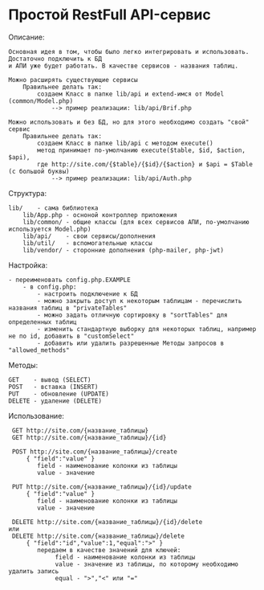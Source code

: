 <h1>Простой RestFull API-сервис</h1>

Описание:
    
    Основная идея в том, чтобы было легко интегрировать и использовать. Достаточно подключить к БД
    и АПИ уже будет работать. В качестве сервисов - названия таблиц.
     
    Можно расширять существующие сервисы
        Правильнее делать так: 
            создаем Класс в папке lib/api и extend-имся от Model (common/Model.php)
                --> пример реализации: lib/api/Brif.php
     
    Можно использовать и без БД, но для этого необходимо создать "свой" сервис     
        Правильнее делать так: 
            создаем Класс в папке lib/api с методом execute()
            метод принимает по-умолчанию execute($table, $id, $action, $api), 
            где http://site.com/{$table}/{$id}/{$action} и $api = $Table (с большой буквы)
                --> пример реализации: lib/api/Auth.php
    
Структура:    

    lib/    - сама библиотека
        lib/App.php - осноной контроллер приложения
        lib/common/ - общие классы (для всех сервисов АПИ, по-умолчанию используется Model.php)
        lib/api/    - свои сервисы/дополнения
        lib/util/   - вспомогательные классы
        lib/vendor/ - сторонние дополнения (php-mailer, php-jwt)
    
Настройка:
      
    - переименовать config.php.EXAMPLE 
        - в config.php:
            - настроить подключение к БД
            - можно закрыть доступ к некоторым таблицам - перечислить названия таблиц в "privateTables"
            - можно задать отличную сортировку в "sortTables" для определенных таблиц
            - изменить стандартную выборку для некоторых таблиц, например не по id, добавить в "customSelect"
            - добавить или удалить разрешенные Методы запросов в "allowed_methods" 
    
Методы:

    GET    - вывод (SELECT)
    POST   - вставка (INSERT)
    PUT    - обновление (UPDATE)
    DELETE - удаление (DELETE)
    
Использование:

     GET http://site.com/{название_таблицы}
     GET http://site.com/{название_таблицы}/{id}
     
     POST http://site.com/{название_таблицы}/create
         { "field":"value" }
            field - наименование колонки из таблицы
            value - значение
     
     PUT http://site.com/{название_таблицы}/{id}/update
         { "field":"value" }
            field - наименование колонки из таблицы
            value - значение
     
     DELETE http://site.com/{название_таблицы}/{id}/delete
    или
     DELETE http://site.com/{название_таблицы}/delete
         { "field":"id","value":1,"equal":">" }
            передаем в качестве значений для ключей:
                 field - наименование колонки из таблицы   
                 value - значение из таблицы, по которому необходимо удалить запись
                 equal - ">","<" или "="   